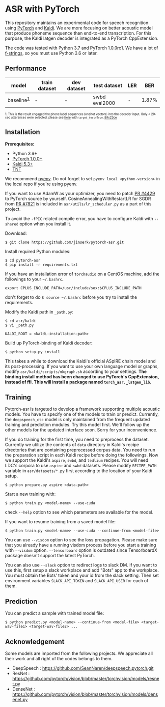 # ASR with PyTorch

This repository maintains an experimental code for speech recognition using [PyTorch](https://github.com/pytorch/pytorch) and [Kaldi](https://github.com/kaldi-asr/kaldi).
We are more focusing on better acoustic model that produce phoneme sequence than end-to-end transcription.
For this purpose, the Kaldi latgen decoder is integrated as a PyTorch CppExtension.

The code was tested with Python 3.7 and PyTorch 1.0.0rc1. We have a lot of [f-strings](https://www.python.org/dev/peps/pep-0498/), so you must use Python 3.6 or later.

## Performance

| model | train dataset | dev dataset | test dataset | LER | BER |
|-------|---------------|-------------|--------------|-----|-----|
| baseline<sup id="a1">[1](#f1)</sup> | - | - | swbd eval2000 | - | 1.87% |

<sub><sup id="f1">1. This is the result engaged the phone label sequences (onehot vectors) into the decoder input.
Only < 20-sec utterances were selected. please see [here](https://github.com/jinserk/pytorch-asr/blob/master/asr/models/trainer.py#L459)
with `target_test=True`. [&#x23ce](#a1)</sup></sub>

## Installation

**Prerequisites:**
* Python 3.6+
* [PyTorch 1.0.0+](https://github.com/pytorch/pytorch/pytorch.git)
* [Kaldi 5.3+](https://github.com/kaldi-asr/kaldi.git)
* [TNT](https://github.com/pytorch/tnt.git)

We recommend [pyenv](https://github.com/pyenv/pyenv).
Do not forget to set `pyenv local <python-version>` in the local repo if you're using pyenv.

If you want to use AdamW as your optimizer, you need to patch [PR #4429](https://github.com/pytorch/pytorch/pull/4429) to PyTorch source by yourself.
CosineAnnealingWithRestartLR for SGDR from [PR #7821](https://github.com/pytorch/pytorch/pull/7821) is included in `asr/utils/lr_scheduler.py` as a part of this project.

To avoid the `-fPIC` related compile error, you have to configure Kaldi with `--shared` option when you install it.

Download:
```
$ git clone https://github.com/jinserk/pytorch-asr.git
```

Install required Python modules:
```
$ cd pytorch-asr
$ pip install -r requirements.txt
```

If you have an installation error of `torchaudio` on a CentOS machine, add the followings to your `~/.bashrc`.
```
export CPLUS_INCLUDE_PATH=/usr/include/sox:$CPLUS_INCLUDE_PATH
```
don't forget to do `$ source ~/.bashrc` before you try to install the requirements.

Modify the Kaldi path in `_path.py`:
```
$ cd asr/kaldi
$ vi _path.py

KALDI_ROOT = <kaldi-installation-path>
```

Build up PyTorch-binding of Kaldi decoder:
```
$ python setup.py install
```
This takes a while to download the Kaldi's official ASpIRE chain model and its post-processing.
If you want to use your own language model or graphs, modify `asr/kaldi/scripts/mkgraph.sh` according to your settings.
**The binding install method has been changed to use PyTorch's CppExtension, instead of ffi.
This will install a package named `torch_asr._latgen_lib`.**


## Training

Pytorch-asr is targeted to develop a framework supporting multiple acoustic models. You have to specify one of the models to train or predict.
Currently, the `deepspeech_ctc` model is only maintained from the frequent updated training and prediction modules. Try this model first.
We'll follow up the other models for the updated interface soon. Sorry for your inconvenience.

If you do training for the first time, you need to preprocess the dataset.
Currently we utilize the contents of `data` directory in Kaldi's recipe directories that are containing preprocessed corpus data.
You need to run the preparation script in each Kaldi recipe before doing the followings.
Now we support the Kaldi's `aspire`, `swbd`, and `tedlium` recipes. You will need LDC's corpora to use `aspire` and `swbd` datasets.
Please modify `RECIPE_PATH` variable in `asr/datasets/*.py` first according to the location of your Kaldi setup.
```
$ python prepare.py aspire <data-path>
```

Start a new training with:
```
$ python train.py <model-name> --use-cuda
```
check `--help` option to see which parameters are available for the model.

If you want to resume training from a saved model file:
```
$ python train.py <model-name> --use-cuda --continue-from <model-file>
```

You can use `--visdom` option to see the loss propagation.
Please make sure that you already have a running visdom process before you start a training with `--visdom` option.
`--tensorboard` option is outdated since TensorboardX package doesn't support the latest PyTorch.

You can also use `--slack` option to redirect logs to slack DM.
If you want to use this, first setup a slack workplace and add "Bots" app to the workplace.
You must obtain the Bots' token and your id from the slack setting.
Then set environment variables `SLACK_API_TOKEN` and `SLACK_API_USER` for each of them.


## Prediction

You can predict a sample with trained model file:
```
$ python predict.py <model-name> --continue-from <model-file> <target-wav-file1> <target-wav-file2> ...
```

## Acknowledgement

Some models are imported from the following projects. We appreciate all their work and all right of the codes belongs to them.

* DeepSpeech : https://github.com/SeanNaren/deepspeech.pytorch.git
* ResNet : https://github.com/pytorch/vision/blob/master/torchvision/models/resnet.py
* DenseNet : https://github.com/pytorch/vision/blob/master/torchvision/models/densenet.py

